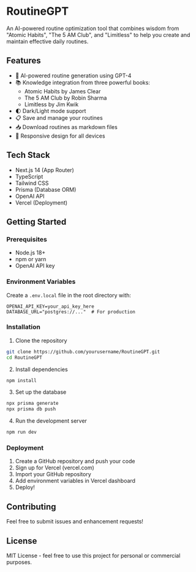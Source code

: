 # RoutineGPT

An AI-powered routine optimization tool that combines wisdom from "Atomic Habits", "The 5 AM Club", and "Limitless" to help you create and maintain effective daily routines.

## Features

- 🤖 AI-powered routine generation using GPT-4
- 📚 Knowledge integration from three powerful books:
  - Atomic Habits by James Clear
  - The 5 AM Club by Robin Sharma
  - Limitless by Jim Kwik
- 🌓 Dark/Light mode support
- 📋 Save and manage your routines
- 📥 Download routines as markdown files
- 📱 Responsive design for all devices

## Tech Stack

- Next.js 14 (App Router)
- TypeScript
- Tailwind CSS
- Prisma (Database ORM)
- OpenAI API
- Vercel (Deployment)

## Getting Started

### Prerequisites

- Node.js 18+ 
- npm or yarn
- OpenAI API key

### Environment Variables

Create a `.env.local` file in the root directory with:

```env
OPENAI_API_KEY=your_api_key_here
DATABASE_URL="postgres://..."  # For production
```

### Installation

1. Clone the repository
```bash
git clone https://github.com/yourusername/RoutineGPT.git
cd RoutineGPT
```

2. Install dependencies
```bash
npm install
```

3. Set up the database
```bash
npx prisma generate
npx prisma db push
```

4. Run the development server
```bash
npm run dev
```

### Deployment

1. Create a GitHub repository and push your code
2. Sign up for Vercel (vercel.com)
3. Import your GitHub repository
4. Add environment variables in Vercel dashboard
5. Deploy!

## Contributing

Feel free to submit issues and enhancement requests!

## License

MIT License - feel free to use this project for personal or commercial purposes.
